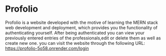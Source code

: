 # Profolio
Profolio is a website developed with the motive of learning the MERN stack web development and deployment, which provides you the functionality of authenticating yourself. After being authenticated you can view your previously entered entries of the professionals,edit or delete them as well as create new one. 
you can visit the website through the following URL: https://profolio-5o58.onrender.com/login
